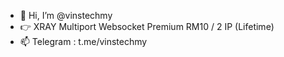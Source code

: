 - 👋 Hi, I’m @vinstechmy
- 👉 XRAY Multiport Websocket Premium RM10 / 2 IP (Lifetime)
- 📫 Telegram : t.me/vinstechmy

